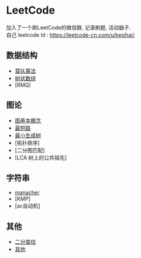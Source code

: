 # LeetCode

加入了一个刷LeetCode的微信群, 记录刷题, 活动脑子.  
自己 leetcode Id : https://leetcode-cn.com/u/kesihai/

## 数据结构
+ [莫队算法](src/main/resources/datastruct/莫队算法.md)
+ [树状数组](src/main/resources/datastruct/树状数组.md)
+ [RMQ]

## 图论
+ [图基本概念](./src/main/resources/graph/基础概念.md)
+ [最短路](./src/main/resources/graph/最短路.md)
+ [最小生成树](./src/main/resources/graph/最小生成树.md)
+ [拓扑排序]
+ [二分图匹配]
+ [LCA 树上的公共祖先]

## 字符串
+ [manacher](./src/main/resources/characher/manacher.md)
+ [KMP]
+ [ac自动机]

## 其他
+ [二分查找](./src/main/resources/other/二分查找.md)
+ [其他](./src/main/resources/other/其他.md)
